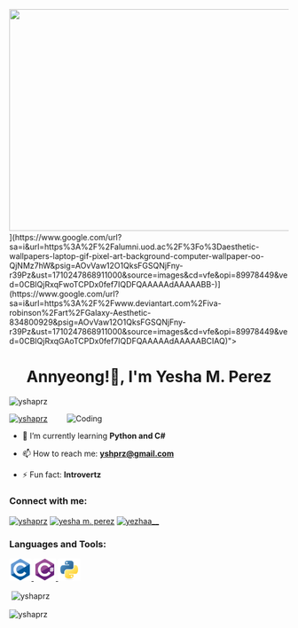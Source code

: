 <head><img align="center alt="banner" width="2000" height="400" src="[[https://www.google.com/url?sa=i&url=https%3A%2F%2Fwww.pinterest.com%2Fpin%2F659144095447192350%2F&psig=AOvVaw12O1QksFGSQNjFny-r39Pz&ust=1710247868911000&source=images&cd=vfe&opi=89978449&ved=0CBIQjRxqFwoTCPDx0fef7IQDFQAAAAAdAAAAABA5">](https://www.google.com/url?sa=i&url=https%3A%2F%2Falumni.uod.ac%2F%3Fo%3Daesthetic-wallpapers-laptop-gif-pixel-art-background-computer-wallpaper-oo-QjNMz7hW&psig=AOvVaw12O1QksFGSQNjFny-r39Pz&ust=1710247868911000&source=images&cd=vfe&opi=89978449&ved=0CBIQjRxqFwoTCPDx0fef7IQDFQAAAAAdAAAAABB-)](https://www.google.com/url?sa=i&url=https%3A%2F%2Fwww.deviantart.com%2Fiva-robinson%2Fart%2FGalaxy-Aesthetic-834800929&psig=AOvVaw12O1QksFGSQNjFny-r39Pz&ust=1710247868911000&source=images&cd=vfe&opi=89978449&ved=0CBIQjRxqGAoTCPDx0fef7IQDFQAAAAAdAAAAABCIAQ)">
</head>
<h1 align="center">Annyeong!🫰, I'm Yesha M. Perez</h1>
<p align="left"> <img src="https://komarev.com/ghpvc/?username=yshaprz&label=Profile%20views&color=0e75b6&style=flat" alt="yshaprz" /> </p>

<img align="right" alt="Coding" width="400" src="https://j.gifs.com/wjxw1M.gif">

<p align="left"> <a href="https://twitter.com/yshaprz" target="blank"><img src="https://img.shields.io/twitter/follow/yshaprz?logo=twitter&style=for-the-badge" alt="yshaprz" /></a> </p>

- 🌱 I’m currently learning **Python and C#**

- 📫 How to reach me: **yshprz@gmail.com**

- ⚡ Fun fact: **Introvertz**

<h3 align="left">Connect with me:</h3>
<p align="left">
<a href="https://twitter.com/yshaprz" target="blank"><img align="center" src="https://raw.githubusercontent.com/rahuldkjain/github-profile-readme-generator/master/src/images/icons/Social/twitter.svg" alt="yshaprz" height="30" width="40" /></a>
<a href="https://fb.com/yesha m. perez" target="blank"><img align="center" src="https://raw.githubusercontent.com/rahuldkjain/github-profile-readme-generator/master/src/images/icons/Social/facebook.svg" alt="yesha m. perez" height="30" width="40" /></a>
<a href="https://instagram.com/yezhaa__" target="blank"><img align="center" src="https://raw.githubusercontent.com/rahuldkjain/github-profile-readme-generator/master/src/images/icons/Social/instagram.svg" alt="yezhaa__" height="30" width="40" /></a>
</p>

<h3 align="left">Languages and Tools:</h3>
<p align="left"> <a href="https://www.cprogramming.com/" target="_blank" rel="noreferrer"> <img src="https://raw.githubusercontent.com/devicons/devicon/master/icons/c/c-original.svg" alt="c" width="40" height="40"/> </a> <a href="https://www.w3schools.com/cs/" target="_blank" rel="noreferrer"> <img src="https://raw.githubusercontent.com/devicons/devicon/master/icons/csharp/csharp-original.svg" alt="csharp" width="40" height="40"/> </a> <a href="https://www.python.org" target="_blank" rel="noreferrer"> <img src="https://raw.githubusercontent.com/devicons/devicon/master/icons/python/python-original.svg" alt="python" width="40" height="40"/> </a> </p>

<p>&nbsp;<img align="center" src="https://github-readme-stats.vercel.app/api?username=yshaprz&show_icons=true&locale=en" alt="yshaprz" /></p>

<p><img align="center" src="https://github-readme-streak-stats.herokuapp.com/?user=yshaprz&" alt="yshaprz" /></p>
